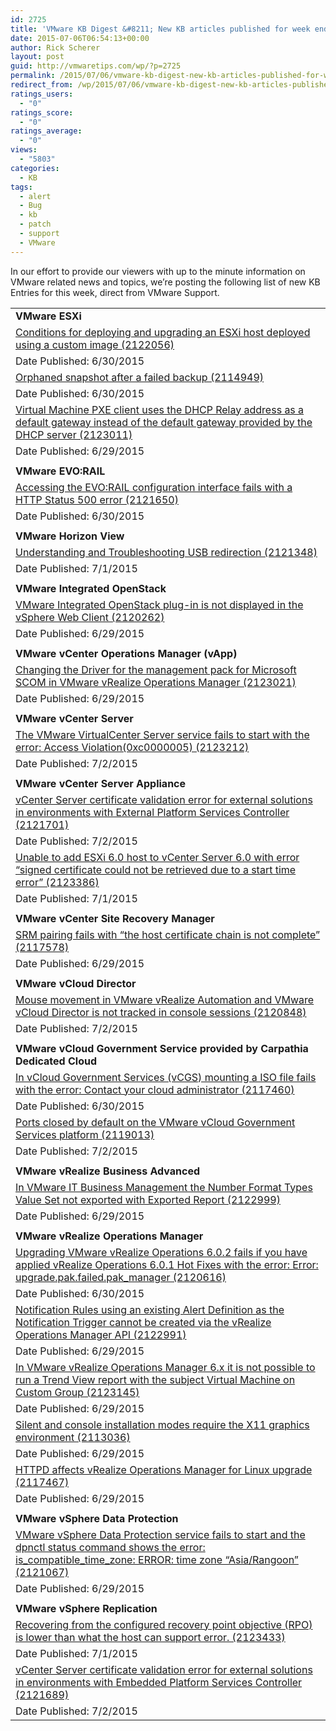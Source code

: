 ```yaml
---
id: 2725
title: 'VMware KB Digest &#8211; New KB articles published for week ending 7/4/15'
date: 2015-07-06T06:54:13+00:00
author: Rick Scherer
layout: post
guid: http://vmwaretips.com/wp/?p=2725
permalink: /2015/07/06/vmware-kb-digest-new-kb-articles-published-for-week-ending-7415/
redirect_from: /wp/2015/07/06/vmware-kb-digest-new-kb-articles-published-for-week-ending-7415/
ratings_users:
  - "0"
ratings_score:
  - "0"
ratings_average:
  - "0"
views:
  - "5803"
categories:
  - KB
tags:
  - alert
  - Bug
  - kb
  - patch
  - support
  - VMware
---
```

In our effort to provide our viewers with up to the minute information on VMware related news and topics, we&#8217;re posting the following list of new KB Entries for this week, direct from VMware Support.



<table border="0" cellspacing="0" cellpadding="0">
  <tr>
    <td valign="top" width="727">
      <strong>VMware ESXi</strong>
    </td>
  </tr>
  
  <tr>
    <td valign="top" width="727">
      <a href="http://vmw.re/1S2FU0d">Conditions for deploying and upgrading an ESXi host deployed using a custom image (2122056)</a>
    </td>
  </tr>
  
  <tr>
    <td valign="top" width="727">
      Date Published: 6/30/2015
    </td>
  </tr>
  
  <tr>
    <td valign="top" width="727">
      <a href="http://vmw.re/1gjnD3a">Orphaned snapshot after a failed backup (2114949)</a>
    </td>
  </tr>
  
  <tr>
    <td valign="top" width="727">
      Date Published: 6/30/2015
    </td>
  </tr>
  
  <tr>
    <td valign="top" width="727">
      <a href="http://vmw.re/1gjnFrz">Virtual Machine PXE client uses the DHCP Relay address as a default gateway instead of the default gateway provided by the DHCP server (2123011)</a>
    </td>
  </tr>
  
  <tr>
    <td valign="top" width="727">
      Date Published: 6/29/2015
    </td>
  </tr>
  
  <tr>
    <td valign="top" width="727">
    </td>
  </tr>
  
  <tr>
    <td valign="top" width="727">
      <strong>VMware EVO:RAIL</strong>
    </td>
  </tr>
  
  <tr>
    <td valign="top" width="727">
      <a href="http://vmw.re/1S2FU0h">Accessing the EVO:RAIL configuration interface fails with a HTTP Status 500 error (2121650)</a>
    </td>
  </tr>
  
  <tr>
    <td valign="top" width="727">
      Date Published: 6/30/2015
    </td>
  </tr>
  
  <tr>
    <td valign="top" width="727">
    </td>
  </tr>
  
  <tr>
    <td valign="top" width="727">
      <strong>VMware Horizon View</strong>
    </td>
  </tr>
  
  <tr>
    <td valign="top" width="727">
      <a href="http://vmw.re/1gjnD3c">Understanding and Troubleshooting USB redirection (2121348)</a>
    </td>
  </tr>
  
  <tr>
    <td valign="top" width="727">
      Date Published: 7/1/2015
    </td>
  </tr>
  
  <tr>
    <td valign="top" width="727">
    </td>
  </tr>
  
  <tr>
    <td valign="top" width="727">
      <strong>VMware Integrated OpenStack</strong>
    </td>
  </tr>
  
  <tr>
    <td valign="top" width="727">
      <a href="http://vmw.re/1S2FU0j">VMware Integrated OpenStack plug-in is not displayed in the vSphere Web Client (2120262)</a>
    </td>
  </tr>
  
  <tr>
    <td valign="top" width="727">
      Date Published: 6/29/2015
    </td>
  </tr>
  
  <tr>
    <td valign="top" width="727">
    </td>
  </tr>
  
  <tr>
    <td valign="top" width="727">
      <strong>VMware vCenter Operations Manager (vApp)</strong>
    </td>
  </tr>
  
  <tr>
    <td valign="top" width="727">
      <a href="http://vmw.re/1gjnFrB">Changing the Driver for the management pack for Microsoft SCOM in VMware vRealize Operations Manager (2123021)</a>
    </td>
  </tr>
  
  <tr>
    <td valign="top" width="727">
      Date Published: 6/29/2015
    </td>
  </tr>
  
  <tr>
    <td valign="top" width="727">
    </td>
  </tr>
  
  <tr>
    <td valign="top" width="727">
      <strong>VMware vCenter Server</strong>
    </td>
  </tr>
  
  <tr>
    <td valign="top" width="727">
      <a href="http://vmw.re/1S2FUNL">The VMware VirtualCenter Server service fails to start with the error: Access Violation(0xc0000005) (2123212)</a>
    </td>
  </tr>
  
  <tr>
    <td valign="top" width="727">
      Date Published: 7/2/2015
    </td>
  </tr>
  
  <tr>
    <td valign="top" width="727">
    </td>
  </tr>
  
  <tr>
    <td valign="top" width="727">
      <strong>VMware vCenter Server Appliance</strong>
    </td>
  </tr>
  
  <tr>
    <td valign="top" width="727">
      <a href="http://vmw.re/1gjnDjs">vCenter Server certificate validation error for external solutions in environments with External Platform Services Controller (2121701)</a>
    </td>
  </tr>
  
  <tr>
    <td valign="top" width="727">
      Date Published: 7/2/2015
    </td>
  </tr>
  
  <tr>
    <td valign="top" width="727">
      <a href="http://vmw.re/1S2FUNN">Unable to add ESXi 6.0 host to vCenter Server 6.0 with error &#8220;signed certificate could not be retrieved due to a start time error&#8221; (2123386)</a>
    </td>
  </tr>
  
  <tr>
    <td valign="top" width="727">
      Date Published: 7/1/2015
    </td>
  </tr>
  
  <tr>
    <td valign="top" width="727">
    </td>
  </tr>
  
  <tr>
    <td valign="top" width="727">
      <strong>VMware vCenter Site Recovery Manager</strong>
    </td>
  </tr>
  
  <tr>
    <td valign="top" width="727">
      <a href="http://vmw.re/1gjnFrD">SRM pairing fails with &#8220;the host certificate chain is not complete&#8221; (2117578)</a>
    </td>
  </tr>
  
  <tr>
    <td valign="top" width="727">
      Date Published: 6/29/2015
    </td>
  </tr>
  
  <tr>
    <td valign="top" width="727">
    </td>
  </tr>
  
  <tr>
    <td valign="top" width="727">
      <strong>VMware vCloud Director</strong>
    </td>
  </tr>
  
  <tr>
    <td valign="top" width="727">
      <a href="http://vmw.re/1S2FU0l">Mouse movement in VMware vRealize Automation and VMware vCloud Director is not tracked in console sessions (2120848)</a>
    </td>
  </tr>
  
  <tr>
    <td valign="top" width="727">
      Date Published: 7/2/2015
    </td>
  </tr>
  
  <tr>
    <td valign="top" width="727">
    </td>
  </tr>
  
  <tr>
    <td valign="top" width="727">
      <strong>VMware vCloud Government Service provided by Carpathia Dedicated Cloud</strong>
    </td>
  </tr>
  
  <tr>
    <td valign="top" width="727">
      <a href="http://vmw.re/1gjnFrF">In vCloud Government Services (vCGS) mounting a ISO file fails with the error: Contact your cloud administrator (2117460)</a>
    </td>
  </tr>
  
  <tr>
    <td valign="top" width="727">
      Date Published: 6/30/2015
    </td>
  </tr>
  
  <tr>
    <td valign="top" width="727">
      <a href="http://vmw.re/1S2FU0n">Ports closed by default on the VMware vCloud Government Services platform (2119013)</a>
    </td>
  </tr>
  
  <tr>
    <td valign="top" width="727">
      Date Published: 7/2/2015
    </td>
  </tr>
  
  <tr>
    <td valign="top" width="727">
    </td>
  </tr>
  
  <tr>
    <td valign="top" width="727">
      <strong>VMware vRealize Business Advanced</strong>
    </td>
  </tr>
  
  <tr>
    <td valign="top" width="727">
      <a href="http://vmw.re/1gjnDju">In VMware IT Business Management the Number Format Types Value Set not exported with Exported Report (2122999)</a>
    </td>
  </tr>
  
  <tr>
    <td valign="top" width="727">
      Date Published: 6/29/2015
    </td>
  </tr>
  
  <tr>
    <td valign="top" width="727">
    </td>
  </tr>
  
  <tr>
    <td valign="top" width="727">
      <strong>VMware vRealize Operations Manager</strong>
    </td>
  </tr>
  
  <tr>
    <td valign="top" width="727">
      <a href="http://vmw.re/1S2FUgB">Upgrading VMware vRealize Operations 6.0.2 fails if you have applied vRealize Operations 6.0.1 Hot Fixes with the error: Error: upgrade.pak.failed.pak_manager (2120616)</a>
    </td>
  </tr>
  
  <tr>
    <td valign="top" width="727">
      Date Published: 6/30/2015
    </td>
  </tr>
  
  <tr>
    <td valign="top" width="727">
      <a href="http://vmw.re/1gjnDjw">Notification Rules using an existing Alert Definition as the Notification Trigger cannot be created via the vRealize Operations Manager API (2122991)</a>
    </td>
  </tr>
  
  <tr>
    <td valign="top" width="727">
      Date Published: 6/29/2015
    </td>
  </tr>
  
  <tr>
    <td valign="top" width="727">
      <a href="http://vmw.re/1S2FUNP">In VMware vRealize Operations Manager 6.x it is not possible to run a Trend View report with the subject Virtual Machine on Custom Group (2123145)</a>
    </td>
  </tr>
  
  <tr>
    <td valign="top" width="727">
      Date Published: 6/29/2015
    </td>
  </tr>
  
  <tr>
    <td valign="top" width="727">
      <a href="http://vmw.re/1gjnFrH">Silent and console installation modes require the X11 graphics environment (2113036)</a>
    </td>
  </tr>
  
  <tr>
    <td valign="top" width="727">
      Date Published: 6/29/2015
    </td>
  </tr>
  
  <tr>
    <td valign="top" width="727">
      <a href="http://vmw.re/1S2FUgD">HTTPD affects vRealize Operations Manager for Linux upgrade (2117467)</a>
    </td>
  </tr>
  
  <tr>
    <td valign="top" width="727">
      Date Published: 6/29/2015
    </td>
  </tr>
  
  <tr>
    <td valign="top" width="727">
    </td>
  </tr>
  
  <tr>
    <td valign="top" width="727">
      <strong>VMware vSphere Data Protection</strong>
    </td>
  </tr>
  
  <tr>
    <td valign="top" width="727">
      <a href="http://vmw.re/1gjnDjA">VMware vSphere Data Protection service fails to start and the dpnctl status command shows the error: is_compatible_time_zone: ERROR: time zone &#8220;Asia/Rangoon&#8221; (2121067)</a>
    </td>
  </tr>
  
  <tr>
    <td valign="top" width="727">
      Date Published: 6/29/2015
    </td>
  </tr>
  
  <tr>
    <td valign="top" width="727">
    </td>
  </tr>
  
  <tr>
    <td valign="top" width="727">
      <strong>VMware vSphere Replication</strong>
    </td>
  </tr>
  
  <tr>
    <td valign="top" width="727">
      <a href="http://vmw.re/1S2FUNR">Recovering from the configured recovery point objective (RPO) is lower than what the host can support error. (2123433)</a>
    </td>
  </tr>
  
  <tr>
    <td valign="top" width="727">
      Date Published: 7/1/2015
    </td>
  </tr>
  
  <tr>
    <td valign="top" width="727">
      <a href="http://vmw.re/1S2FUgH">vCenter Server certificate validation error for external solutions in environments with Embedded Platform Services Controller (2121689)</a>
    </td>
  </tr>
  
  <tr>
    <td valign="top" width="727">
      Date Published: 7/2/2015
    </td>
  </tr>
</table>

<div class="feedflare">
</div>